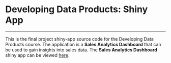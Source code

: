 # Developing Data Products: Shiny App
---

This is the final project shiny-app source code for the Developing Data Products course. The application is a __Sales Analytics Dashboard__ that can be used to gain insights into sales data. The __Sales Analytics Dashboard__ shiny app can be viewed [here]( https://shivanandrkoppalkar.shinyapps.io/Shiny-Application/). 
